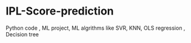 # IPL-Score-prediction
Python code , ML project, ML algrithms like SVR, KNN, OLS regression , Decision tree
